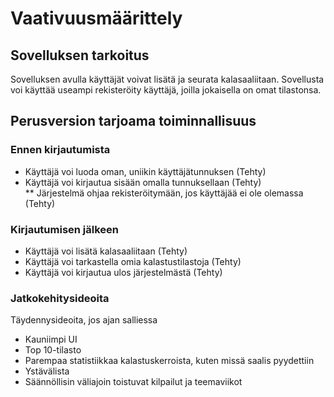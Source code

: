 # Vaativuusmäärittely  

## Sovelluksen tarkoitus  
Sovelluksen avulla käyttäjät voivat lisätä ja seurata kalasaaliitaan. Sovellusta voi käyttää useampi rekisteröity käyttäjä, joilla jokaisella on omat tilastonsa.  

## Perusversion tarjoama toiminnallisuus  
### Ennen kirjautumista  
* Käyttäjä voi luoda oman, uniikin käyttäjätunnuksen (Tehty)  
* Käyttäjä voi kirjautua sisään omalla tunnuksellaan (Tehty)   
** Järjestelmä ohjaa rekisteröitymään, jos käyttäjää ei ole olemassa (Tehty)  
### Kirjautumisen jälkeen  
* Käyttäjä voi lisätä kalasaaliitaan (Tehty)  
* Käyttäjä voi tarkastella omia kalastustilastoja (Tehty)   
* Käyttäjä voi kirjautua ulos järjestelmästä (Tehty)   

### Jatkokehitysideoita  
Täydennysideoita, jos ajan salliessa  
* Kauniimpi UI    
* Top 10-tilasto  
* Parempaa statistiikkaa kalastuskerroista, kuten missä saalis pyydettiin  
* Ystävälista  
* Säännöllisin väliajoin toistuvat kilpailut ja teemaviikot  
